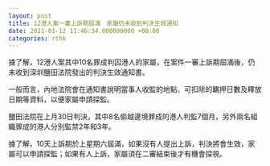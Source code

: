```yaml
---
layout: post
title: 12港人案一審上訴期屆滿　家屬仍未收到判決生效通知
date: 2021-01-12 11:46:34.000000000 +08:00
categories: rthk
---
```


據了解，12港人案其中10名罪成判囚港人的家屬，在案件一審上訴期屆滿後，仍未收到深圳鹽田法院發出的判決生效通知書。

一般而言，內地法院會在通知書說明當事人收監的地點、可扣除的羈押日數及釋放日期等資料，以便家屬申請探監。

鹽田法院在上月30日判決，其中8名偷越邊境罪成的港人判監7個月，另外兩名組織罪成的港人分別監禁2年和3年。

據了解，10天上訴期於上星期六屆滿，如果沒有人提出上訴，判決將會生效，家屬可以申請探監；如果有人上訴，家屬須在二審結束後才有機會探視。
